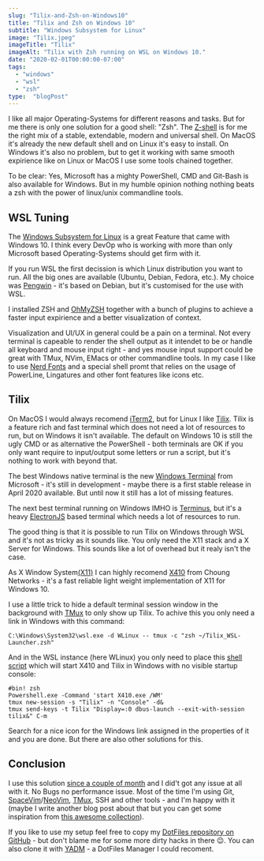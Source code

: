 ```yaml
---
slug: "Tilix-and-Zsh-on-Windows10"
title: "Tilix and Zsh on Windows 10"
subtitle: "Windows Subsystem for Linux"
image: "Tilix.jpeg"
imageTitle: "Tilix"
imageAlt: "Tilix with Zsh running on WSL on Windows 10."
date: "2020-02-01T00:00:00-07:00"
tags:
  - "windows"
  - "wsl"
  - "zsh"
type:  "blogPost"
---
```


I like all major Operating-Systems for different reasons and tasks. But for me there is only one solution for a good shell: "Zsh". The [Z-shell](http://zsh.sourceforge.net) is for me the right mix of a stable, extendable, modern and universal shell. On MacOS it's already the new default shell and on Linux it's easy to install. On Windows it's also no problem, but to get it working with same smooth expirience like on Linux or MacOS I use some tools chained together.

To be clear: Yes, Microsoft has a mighty PowerShell, CMD and Git-Bash is also available for Windows. But in my humble opinion nothing nothing beats a zsh with the power of linux/unix commandline tools.

## WSL Tuning

The [Windows Subsystem for Linux](https://docs.microsoft.com/de-de/windows/wsl/about) is a great Feature that came with Windows 10. I think every DevOp who is working with more than only Microsoft based Operating-Systems should get firm with it.

If you run WSL the first decission is which Linux distribution you want to run. All the big ones are available (Ubuntu, Debian, Fedora, etc.). My choice was [Pengwin](https://www.whitewaterfoundry.com) - it's based on Debian, but it's customised for the use with WSL.

I installed ZSH and [OhMyZSH](https://ohmyz.sh) together with a bunch of plugins to achieve a faster input expirience and a better visualization of context.

Visualization and UI/UX in general could be a pain on a terminal. Not every terminal is capeable to render the shell output as it intendet to be or handle all keyboard and mouse input right - and yes mouse input support could be great with TMux, NVim, EMacs or other commandline tools. In my case I like to use [Nerd Fonts](https://www.nerdfonts.com) and a special shell promt that relies on the usage of PowerLine, Lingatures and other font features like icons etc.

## Tilix

On MacOS I would always recomend [iTerm2](https://iterm2.com), but for Linux I like [Tilix](https://gnunn1.github.io/tilix-web/). Tilix is a feature rich and fast terminal which does not need a lot of resources to run, but on Windows it isn't available. The default on Windows 10 is still the ugly CMD or as alternative the PowerShell - both terminals are OK if you only want require to input/output some letters or run a script, but it's nothing to work with beyond that.

The best Windows native terminal is the new [Windows Terminal](https://github.com/Microsoft/Terminal) from Microsoft - it's still in development - maybe there is a first stable release in April 2020 available. But until now it still has a lot of missing features.

The next best terminal running on Windows IMHO is [Terminus](https://eugeny.github.io/terminus/), but it's a heavy [ElectronJS](https://www.electronjs.org) based terminal which needs a lot of resources to run.

The good thing is that it is possible to run Tilix on Windows through WSL and it's not as tricky as it sounds like. You only need the X11 stack and a X Server for Windows. This sounds like a lot of overhead but it realy isn't the case.

As X Window System[(X11)](https://de.wikipedia.org/wiki/X_Window_System) I can highly recomend [X410](https://token2shell.com/x410/) from Choung Networks - it's a fast reliable light weight implementation of X11 for Windows 10.

I use a little trick to hide a default terminal session window in the background with [TMux](https://github.com/tmux/tmux/wiki) to only show up Tilix. To achive this you only need a link in Windows with this command:

 `C:\Windows\System32\wsl.exe -d WLinux -- tmux -c "zsh ~/Tilix_WSL-Launcher.zsh"`

And in the WSL instance (here WLinux) you only need to place this [shell script](https://raw.githubusercontent.com/Adrian-Grimm/DotFiles/master/Tilix_WSL-Launcher.zsh) which will start X410 and Tilix in Windows with no visible startup console:

```shell
#bin! zsh
Powershell.exe -Command 'start X410.exe /WM'
tmux new-session -s "Tilix" -n "Console" -d&
tmux send-keys -t Tilix "Display=:0 dbus-launch --exit-with-session tilix&" C-m
```

Search for a nice icon for the Windows link assigned in the properties of it and you are done. But there are also other solutions for this.

## Conclusion

I use this solution [since a couple of month](https://twitter.com/AdiGrimm/status/1154045308856258561) and I did't got any issue at all with it. No Bugs no performance issue. Most of the time I'm using Git, [SpaceVim](https://spacevim.org)/[NeoVim](https://neovim.io), [TMux](https://github.com/tmux/tmux/wiki), SSH and other tools - and I'm happy with it (maybe I write another blog post about that but you can get some inspiration from [this awesome collection](https://github.com/herrbischoff/awesome-command-line-apps)).

If you like to use my setup feel free to copy my [DotFiles repository on GitHub](https://github.com/Adrian-Grimm/DotFiles) - but don't blame me for some more dirty hacks in there :wink:. You can also clone it with [YADM](https://yadm.io) - a DotFiles Manager I could recoment.
